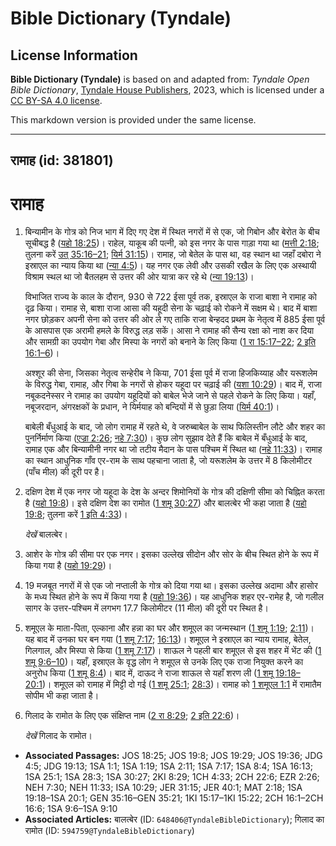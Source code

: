 # Bible Dictionary (Tyndale)

## License Information

**Bible Dictionary (Tyndale)** is based on and adapted from: _Tyndale Open Bible Dictionary_, [Tyndale House Publishers](https://tyndaleopenresources.com/), 2023, which is licensed under a [CC BY-SA 4.0 license](https://creativecommons.org/licenses/by-sa/4.0/legalcode.en).

This markdown version is provided under the same license.



--------------------------------

## रामाह (id: 381801)

रामाह
=====

1. बिन्यामीन के गोत्र को निज भाग में दिए गए देश में स्थित नगरों में से एक, जो गिबोन और बेरोत के बीच सूचीबद्ध है ([यहो 18:25](https://ref.ly/Josh18:25))। राहेल, याकूब की पत्नी, को इस नगर के पास गाड़ा गया था ([मत्ती 2:18](https://ref.ly/Matt2:18); तुलना करें [उत् 35:16–21](https://ref.ly/Gen35:16-Gen35:21); [यिर्म 31:15](https://ref.ly/Jer31:15))। रामाह, जो बेतेल के पास था, वह स्थान था जहाँ दबोरा ने इस्राएल का न्याय किया था ([न्या 4:5](https://ref.ly/Judg4:5))। यह नगर एक लेवी और उसकी रखैल के लिए एक अस्थायी विश्राम स्थल था जो बैतलहम से उत्तर की ओर यात्रा कर रहे थे ([न्या 19:13](https://ref.ly/Judg19:13))।

    विभाजित राज्य के काल के दौरान, 930 से 722 ईसा पूर्व तक, इस्राएल के राजा बाशा ने रामाह को दृढ़ किया। रामाह से, बाशा राजा आसा की यहूदी सेना के चढ़ाई को रोकने में सक्षम थे। बाद में बाशा नगर छोड़कर अपनी सेना को उत्तर की ओर ले गए ताकि राजा बेन्हदद प्रथम के नेतृत्व में 885 ईसा पूर्व के आसपास एक अरामी हमले के विरुद्ध लड़ सकें। आसा ने रामाह की सैन्य रक्षा को नाश कर दिया और सामग्री का उपयोग गेबा और मिस्पा के नगरों को बनाने के लिए किया ([1 रा 15:17–22](https://ref.ly/1Kgs15:17-1Kgs15:22); [2 इति 16:1–6](https://ref.ly/2Chr16:1-2Chr16:6))।

    अश्शूर की सेना, जिसका नेतृत्व सन्हेरीब ने किया, 701 ईसा पूर्व में राजा हिजकिय्याह और यरूशलेम के विरुद्ध गेबा, रामाह, और गिबा के नगरों से होकर यहूदा पर चढ़ाई की ([यशा 10:29](https://ref.ly/Isa10:29))। बाद में, राजा नबूकदनेस्सर ने रामाह का उपयोग यहूदियों को बाबेल भेजे जाने से पहले रोकने के लिए किया। यहाँ, नबूजरदान, अंगरक्षकों के प्रधान, ने यिर्मयाह को बन्दियों में से छुड़ा लिया ([यिर्म 40:1](https://ref.ly/Jer40:1))।

    बाबेली बँधुआई के बाद, जो लोग रामाह में रहते थे, वे जरुब्बाबेल के साथ फिलिस्तीन लौटे और शहर का पुनर्निर्माण किया ([एज्रा 2:26](https://ref.ly/Ezra2:26); [नहे 7:30](https://ref.ly/Neh7:30))। कुछ लोग सुझाव देते हैं कि बाबेल में बँधुआई के बाद, रामाह एक और बिन्यामीनी नगर था जो तटीय मैदान के पास पश्चिम में स्थित था ([नहे 11:33](https://ref.ly/Neh11:33))। रामाह का स्थान आधुनिक गाँव एर\-राम के साथ पहचाना जाता है, जो यरूशलेम के उत्तर में 8 किलोमीटर (पाँच मील) की दूरी पर है।

2. दक्षिण देश में एक नगर जो यहूदा के देश के अन्दर शिमोनियों के गोत्र की दक्षिणी सीमा को चिह्नित करता है ([यहो 19:8](https://ref.ly/Josh19:8))। इसे दक्षिण देश का रामोत ([1 शमू 30:27](https://ref.ly/1Sam30:27)) और बालत्बेर भी कहा जाता है ([यहो 19:8](https://ref.ly/Josh19:8); तुलना करें [1 इति 4:33](https://ref.ly/1Chr4:33))।

    *देखें* बालत्बेर।

3. आशेर के गोत्र की सीमा पर एक नगर। इसका उल्लेख सीदोन और सोर के बीच स्थित होने के रूप में किया गया है ([यहो 19:29](https://ref.ly/Josh19:29))।
4. 19 मजबूत नगरों में से एक जो नप्ताली के गोत्र को दिया गया था। इसका उल्लेख अदामा और हासोर के मध्य स्थित होने के रूप में किया गया है ([यहो 19:36](https://ref.ly/Josh19:36))। यह आधुनिक शहर एर\-रामेह है, जो गलील सागर के उत्तर\-पश्चिम में लगभग 17\.7 किलोमीटर (11 मील) की दूरी पर स्थित है।
5. शमूएल के माता\-पिता, एल्काना और हन्ना का घर और शमूएल का जन्मस्थान ([1 शमू 1:19](https://ref.ly/1Sam1:19); [2:11](https://ref.ly/1Sam2:11))। यह बाद में उनका घर बन गया ([1 शमू 7:17](https://ref.ly/1Sam7:17); [16:13](https://ref.ly/1Sam16:13))। शमूएल ने इस्राएल का न्याय रामाह, बेतेल, गिलगाल, और मिस्पा से किया ([1 शमू 7:17](https://ref.ly/1Sam7:17))। शाऊल ने पहली बार शमूएल से इस शहर में भेंट की ([1 शमू 9:6–10](https://ref.ly/1Sam9:6-1Sam9:10))। यहाँ, इस्राएल के वृद्ध लोग ने शमूएल से उनके लिए एक राजा नियुक्त करने का अनुरोध किया ([1 शमू 8:4](https://ref.ly/1Sam8:4))। बाद में, दाऊद ने राजा शाऊल से यहाँ शरण ली ([1 शमू 19:18–20:1](https://ref.ly/1Sam19:18-1Sam20:1))। शमूएल को रामाह में मिट्टी दो गई ([1 शमू 25:1](https://ref.ly/1Sam25:1); [28:3](https://ref.ly/1Sam28:3))। रामाह को [1 शमूएल 1:1](https://ref.ly/1Sam1:1) में रामातैम सोपीम भी कहा जाता है।
6. गिलाद के रामोत के लिए एक संक्षिप्त नाम ([2 रा 8:29](https://ref.ly/2Kgs8:29); [2 इति 22:6](https://ref.ly/2Chr22:6))।

    *देखें* गिलाद के रामोत।

* **Associated Passages:** JOS 18:25; JOS 19:8; JOS 19:29; JOS 19:36; JDG 4:5; JDG 19:13; 1SA 1:1; 1SA 1:19; 1SA 2:11; 1SA 7:17; 1SA 8:4; 1SA 16:13; 1SA 25:1; 1SA 28:3; 1SA 30:27; 2KI 8:29; 1CH 4:33; 2CH 22:6; EZR 2:26; NEH 7:30; NEH 11:33; ISA 10:29; JER 31:15; JER 40:1; MAT 2:18; 1SA 19:18–1SA 20:1; GEN 35:16–GEN 35:21; 1KI 15:17–1KI 15:22; 2CH 16:1–2CH 16:6; 1SA 9:6–1SA 9:10
* **Associated Articles:** बालत्बेर (ID: `648406@TyndaleBibleDictionary`);  गिलाद का रामोत (ID: `594759@TyndaleBibleDictionary`)

